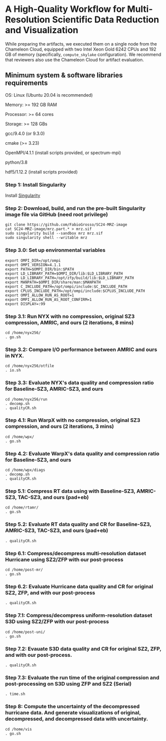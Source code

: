 # A High-Quality Workflow for Multi-Resolution Scientific Data Reduction and Visualization

While preparing the artifacts, we executed them on a single node from the Chameleon Cloud, equipped with two Intel Xeon Gold 6242 CPUs and 192 GB of memory (specifically, ```compute_skylake``` configuration). We recommend that reviewers also use the Chameleon Cloud for artifact evaluation.

## Minimum system & software libraries requirements
OS: Linux (Ubuntu 20.04 is recommended)

Memory: >= 192 GB RAM

Processor: >= 64 cores

Storage: >= 128 GBs

gcc/9.4.0 (or 9.3.0)

cmake (>= 3.23)

OpenMPI/4.1.1 (install scripts provided, or spectrum-mpi)

python/3.8

hdf5/1.12.2 (install scripts provided)

### Step 1: Install Singularity
Install [Singularity](https://singularity-tutorial.github.io/01-installation/)

### Step 2: Download, build, and run the pre-built Singularity image file via GitHub (need root privilege)
```
git clone https://github.com/FabioGrosso/SC24-MRZ-image
cat SC24-MRZ-image/mrz.part.* > mrz.sif
sudo singularity build --sandbox mrz mrz.sif
sudo singularity shell --writable mrz
```

### Step 3.0: Set up environmental variables
```
export OMPI_DIR=/opt/ompi 
export OMPI_VERSION=4.1.1
export PATH=$OMPI_DIR/bin:$PATH
export LD_LIBRARY_PATH=$OMPI_DIR/lib:$LD_LIBRARY_PATH
export LD_LIBRARY_PATH=/opt/zfp/build/lib:$LD_LIBRARY_PATH
export MANPATH=$OMPI_DIR/share/man:$MANPATH
export C_INCLUDE_PATH=/opt/ompi/include:$C_INCLUDE_PATH
export CPLUS_INCLUDE_PATH=/opt/ompi/include:$CPLUS_INCLUDE_PATH
export OMPI_ALLOW_RUN_AS_ROOT=1
export OMPI_ALLOW_RUN_AS_ROOT_CONFIRM=1
export DISPLAY=:99
```

### Step 3.1: Run NYX with no compression, original SZ3 compression, AMRIC, and ours (2 iterations, 8 mins)
```
cd /home/nyx256/
. go.sh
```

### Step 3.2: Compare I/O performance between AMRIC and ours in NYX.
```
cd /home/nyx256/otfile
. io.sh
```
### Step 3.3: Evaluate NYX's data quality and compression ratio for Baseline-SZ3, AMRIC-SZ3, and ours
```
cd /home/nyx256/run
. decomp.sh 
. qualityCR.sh 
```
### Step 4.1: Run WarpX with no compression, original SZ3 compression, and ours (2 iterations, 3 mins)
```
cd /home/wpx/
. go.sh
```
### Step 4.2: Evaluate WarpX's data quality and compression ratio for Baseline-SZ3, and ours
```
cd /home/wpx/diags
. decomp.sh 
. qualityCR.sh 
```
### Step 5.1: Compress RT data using with Baseline-SZ3, AMRIC-SZ3, TAC-SZ3, and ours (pad+eb)
```
cd /home/rtamr/
. go.sh 
```
### Step 5.2: Evaluate RT data quality and CR for Baseline-SZ3, AMRIC-SZ3, TAC-SZ3, and ours (pad+eb)
```
. qualityCR.sh 
```
### Step 6.1: Compress/decompress multi-resolution dataset Hurricane using SZ2/ZFP with our post-process
```
cd /home/post-mr/
. go.sh 
```
### Step 6.2: Evaluate Hurricane data quality and CR for original SZ2, ZFP, and with our post-process
```
. qualityCR.sh 
```
### Step 7.1: Compress/decompress uniform-resolution dataset S3D using SZ2/ZFP with our post-process
```
cd /home/post-uni/
. go.sh 
```
### Step 7.2: Evauate S3D data quality and CR for original SZ2, ZFP, and with our post-process.
```
. qualityCR.sh 
```
### Step 7.3: Evaluate the run time of the original compression and post-processing on S3D using ZFP and SZ2 (Serial)
```
. time.sh
```
### Step 8: Compute the uncertainty of the decompressed hurricane data. And generate visualizations of original, decompressed, and decompressed data with uncertainty.
```
cd /home/vis
. go.sh
```

